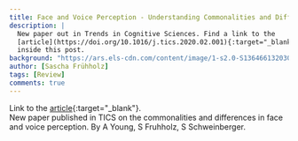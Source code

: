 ```yaml
---
title: Face and Voice Perception - Understanding Commonalities and Differences
description: |
  New paper out in Trends in Cognitive Sciences. Find a link to the
  [article](https://doi.org/10.1016/j.tics.2020.02.001){:target="_blank"}
  inside this post.
background: "https://ars.els-cdn.com/content/image/1-s2.0-S1364661320300528-b1.jpg"
author: [Sascha Frühholz]
tags: [Review]
comments: true
---
```


Link to the
[article](https://doi.org/10.1016/j.tics.2020.02.001){:target="_blank"}.
<br />
New paper published in TICS on the commonalities and differences in face and
voice perception. By A Young, S Fruhholz, S Schweinberger.
